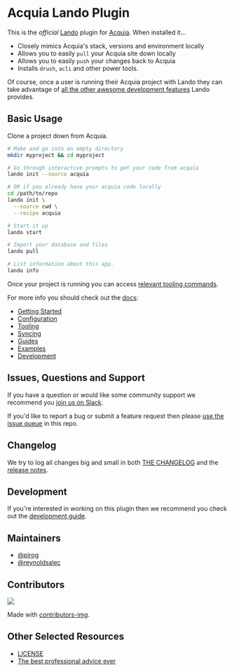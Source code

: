 # Acquia Lando Plugin

This is the _official_ [Lando](https://lando.dev) plugin for [Acquia](https://acquia.io). When installed it...

* Closely mimics Acquia's stack, versions and environment locally
* Allows you to easily `pull` your Acquia site down locally
* Allows you to easily `push` your changes back to Acquia
* Installs `drush`, `acli` and other power tools.

Of course, once a user is running their Acquia project with Lando they can take advantage of [all the other awesome development features](https://docs.lando.dev) Lando provides.


## Basic Usage

Clone a project down from Acquia.

```bash
# Make and go into an empty directory
mkdir myproject && cd myproject

# Go through interactive prompts to get your code from acquia
lando init --source acquia

# OR if you already have your acquia code locally
cd /path/to/repo
lando init \
  --source cwd \
  --recipe acquia

# Start it up
lando start

# Import your database and files
lando pull

# List information about this app.
lando info
```

Once your project is running you can access [relevant tooling commands](https://github.com/lando/acquia/blob/main/docs/usage.md#application-tooling).

For more info you should check out the [docs](https://docs.lando.dev/acquia):

* [Getting Started](https://docs.lando.dev/acquia/getting-started.html)
* [Configuration](https://docs.lando.dev/acquia/config.html)
* [Tooling](https://docs.lando.dev/acquia/tooling.html)
* [Syncing](https://docs.lando.dev/acquia/syncing.html)
* [Guides](https://docs.lando.dev/acquia/adding-more-tooling.html)
* [Examples](https://github.com/lando/acquia/tree/main/examples)
* [Development](https://docs.lando.dev/acquia/development.html)

## Issues, Questions and Support

If you have a question or would like some community support we recommend you [join us on Slack](https://launchpass.com/devwithlando).

If you'd like to report a bug or submit a feature request then please [use the issue queue](https://github.com/lando/acquia/issues/new/choose) in this repo.

## Changelog

We try to log all changes big and small in both [THE CHANGELOG](https://github.com/lando/acquia/blob/main/CHANGELOG.md) and the [release notes](https://github.com/lando/acquia/releases).

## Development

If you're interested in working on this plugin then we recommend you check out the [development guide](https://github.com/lando/acquia/blob/main/docs/development.md).


## Maintainers

* [@pirog](https://github.com/pirog)
* [@reynoldsalec](https://github.com/reynoldsalec)

## Contributors

<a href="https://github.com/lando/acquia/graphs/contributors">
  <img src="https://contrib.rocks/image?repo=lando/acquia" />
</a>

Made with [contributors-img](https://contrib.rocks).

## Other Selected Resources

* [LICENSE](https://github.com/lando/acquia/blob/main/LICENSE.md)
* [The best professional advice ever](https://www.youtube.com/watch?v=tkBVDh7my9Q)